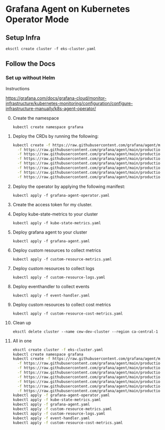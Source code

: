 # Grafana Agent on Kubernetes Operator Mode

## Setup Infra

`eksctl create cluster -f eks-cluster.yaml`

## Follow the Docs

### Set up without Helm

Instructions

<https://grafana.com/docs/grafana-cloud/monitor-infrastructure/kubernetes-monitoring/configuration/configure-infrastructure-manually/k8s-agent-operator/>

0. Create the namespace

    `kubectl create namespace grafana`

1. Deploy the CRDs by running the following:

    ```bash
    kubectl create -f https://raw.githubusercontent.com/grafana/agent/main/production/operator/crds/monitoring.coreos.com_podmonitors.yaml \
      -f https://raw.githubusercontent.com/grafana/agent/main/production/operator/crds/monitoring.coreos.com_probes.yaml \
      -f https://raw.githubusercontent.com/grafana/agent/main/production/operator/crds/monitoring.coreos.com_servicemonitors.yaml \
      -f https://raw.githubusercontent.com/grafana/agent/main/production/operator/crds/monitoring.grafana.com_grafanaagents.yaml \
      -f https://raw.githubusercontent.com/grafana/agent/main/production/operator/crds/monitoring.grafana.com_integrations.yaml \
      -f https://raw.githubusercontent.com/grafana/agent/main/production/operator/crds/monitoring.grafana.com_logsinstances.yaml \
      -f https://raw.githubusercontent.com/grafana/agent/main/production/operator/crds/monitoring.grafana.com_metricsinstances.yaml \
      -f https://raw.githubusercontent.com/grafana/agent/main/production/operator/crds/monitoring.grafana.com_podlogs.yaml
    ```

2. Deploy the operator by applying the following manifest:

    `kubectl apply -f grafana-agent-operator.yaml`

3. Create the access token for my cluster.  

4. Deploy kube-state-metrics to your cluster  

    `kubectl apply -f kube-state-metrics.yaml`

5. Deploy grafana agent to your cluster

    `kubectl apply -f grafana-agent.yaml`

6. Deploy custom resources to collect metrics

    `kubectl apply -f custom-resource-metrics.yaml`

7. Deploy custom resources to collect logs

    `kubectl apply -f custom-resource-logs.yaml`

8. Deploy eventhandler to collect events

    `kubectl apply -f event-handler.yaml`

9. Deploy custom resources to collect cost metrics

    `kubectl apply -f custom-resource-cost-metrics.yaml`

10. Clean up

    `eksctl delete cluster --name cew-dev-cluster --region ca-central-1`

11. All in one

    ```bash
    eksctl create cluster -f eks-cluster.yaml
    kubectl create namespace grafana
    kubectl create -f https://raw.githubusercontent.com/grafana/agent/main/production/operator/crds/monitoring.coreos.com_podmonitors.yaml \
      -f https://raw.githubusercontent.com/grafana/agent/main/production/operator/crds/monitoring.coreos.com_probes.yaml \
      -f https://raw.githubusercontent.com/grafana/agent/main/production/operator/crds/monitoring.coreos.com_servicemonitors.yaml \
      -f https://raw.githubusercontent.com/grafana/agent/main/production/operator/crds/monitoring.grafana.com_grafanaagents.yaml \
      -f https://raw.githubusercontent.com/grafana/agent/main/production/operator/crds/monitoring.grafana.com_integrations.yaml \
      -f https://raw.githubusercontent.com/grafana/agent/main/production/operator/crds/monitoring.grafana.com_logsinstances.yaml \
      -f https://raw.githubusercontent.com/grafana/agent/main/production/operator/crds/monitoring.grafana.com_metricsinstances.yaml \
      -f https://raw.githubusercontent.com/grafana/agent/main/production/operator/crds/monitoring.grafana.com_podlogs.yaml
    kubectl apply -f grafana-agent-operator.yaml
    kubectl apply -f kube-state-metrics.yaml
    kubectl apply -f grafana-agent.yaml
    kubectl apply -f custom-resource-metrics.yaml
    kubectl apply -f custom-resource-logs.yaml
    kubectl apply -f event-handler.yaml
    kubectl apply -f custom-resource-cost-metrics.yaml
    ```
